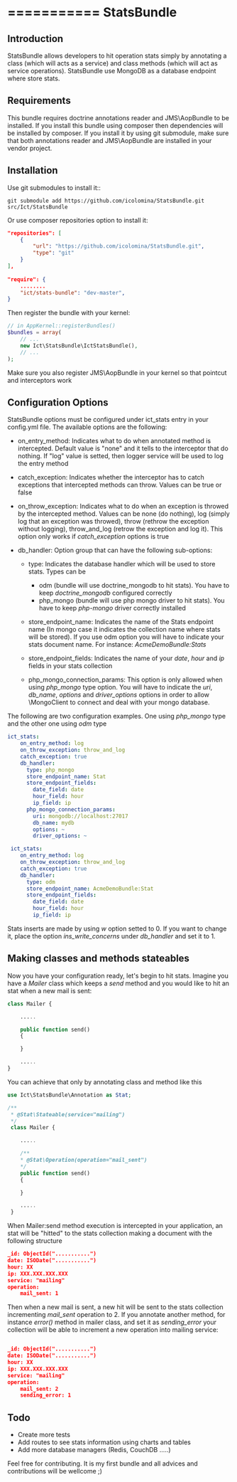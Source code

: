 ===========
StatsBundle
===========
Introduction
------------
StatsBundle allows developers to hit operation stats simply by annotating a class (which will acts as a service) and class methods (which will act as service operations). StatsBundle use MongoDB as a database endpoint where store stats.

Requirements
------------
This bundle requires doctrine annotations reader and JMS\AopBundle to be installed. If you install this bundle using composer then dependencies will be installed by composer. If you install it by using git submodule, make sure that  both annotations reader and JMS\AopBundle are installed in your vendor project.

Installation
------------
Use git submodules to install it::

    git submodule add https://github.com/icolomina/StatsBundle.git src/Ict/StatsBundle

Or use composer repositories option to install it:
```json
"repositories": [
    {
        "url": "https://github.com/icolomina/StatsBundle.git",
        "type": "git"
    }
],
 
"require": {
    ........
    "ict/stats-bundle": "dev-master",
}
```
Then register the bundle with your kernel:
```php
// in AppKernel::registerBundles()
$bundles = array(
    // ...
    new Ict\StatsBundle\IctStatsBundle(),
    // ...
);
```
Make sure you also register JMS\AopBundle in your kernel so that pointcut and interceptors work

Configuration Options
---------------------
StatsBundle options must be configured under ict_stats entry in your config.yml file. The available options are the following:

- on_entry_method: Indicates what to do when annotated method is intercepted. Default value is "none" and it tells to the interceptor that do nothing. If "log" value is setted, then logger service will be used to log the entry method

- catch_exception: Indicates whether the interceptor has to catch exceptions that intercepted methods can throw. Values can be true or false

- on_throw_exception: Indicates what to do when an exception is throwed by the intercepted method. Values can be none (do nothing), log (simply log that an exception was throwed), throw (rethrow the exception without logging), throw_and_log (retrow the exception and log it). This option only works if *catch_exception* options is true

- db_handler: Option group that can have the following sub-options:
  
   - type: Indicates the database handler which will be used to store stats. Types can be 
      - odm (bundle will use doctrine_mongodb to hit stats). You have to keep *doctrine_mongodb* configured correctly
      - php_mongo (bundle will use php mongo driver to hit stats). You have to keep *php-mongo* driver correctly installed

   - store_endpoint_name: Indicates the name of the Stats endpoint name (In mongo case it indicates the collection name where stats will be stored). If you use odm option you will have to indicate your stats document name. For instance: *AcmeDemoBundle:Stats*

   - store_endpoint_fields: Indicates the name of your *date*, *hour* and *ip* fields in your stats collection
   - php_mongo_connection_params: This option is only allowed when using *php_mongo* type option. You will have to indicate the *uri*, *db_name*, *options* and *driver_options* options in order to allow \MongoClient to connect and deal with your mongo database.

The following are two configuration examples. One using *php_mongo* type and the other one using *odm* type

```yaml
ict_stats:
    on_entry_method: log
    on_throw_exception: throw_and_log
    catch_exception: true
    db_handler:
      type: php_mongo
      store_endpoint_name: Stat
      store_endpoint_fields:
        date_field: date
        hour_field: hour
        ip_field: ip
      php_mongo_connection_params:
        uri: mongodb://localhost:27017
        db_name: mydb
        options: ~
        driver_options: ~

 ict_stats:
    on_entry_method: log
    on_throw_exception: throw_and_log
    catch_exception: true
    db_handler:
      type: odm
      store_endpoint_name: AcmeDemoBundle:Stat
      store_endpoint_fields:
        date_field: date
        hour_field: hour
        ip_field: ip
```
Stats inserts are made by using *w* option setted to 0. If you want to change it, place the option *ins_write_concerns* under *db_handler* and set it to 1.

Making classes and methods stateables
-------------------------------------
Now you have your configuration ready, let's begin to hit stats. Imagine you have a *Mailer* class which keeps a *send* method and you would like to hit an stat when a new mail is sent:
```php
class Mailer {

    .....

    public function send()
    {

    }

    .....
}
```
You can achieve that only by annotating class and method like this
```php
use Ict\StatsBundle\Annotation as Stat;    

/**
 * @Stat\Stateable(service="mailing")
 */
 class Mailer {

    .....

    /**
    * @Stat\Operation(operation="mail_sent")
    */
    public function send()
    {

    }

    .....
 }
 ```
When Mailer:send method execution is intercepted in your application, an stat will be "hitted" to the stats collection making a document with the following structure

```json
_id: ObjectId("...........")
date: ISODate("...........")
hour: XX
ip: XXX.XXX.XXX.XXX
service: "mailing"
operation:
    mail_sent: 1
```
Then when a new mail is sent, a new hit will be sent to the stats collection incrementing *mail_sent* operation to 2. If you annotate another method, for instance *error()* method in mailer class, and set it as *sending_error* your collection will be able to increment a new operation into mailing service:

```json

_id: ObjectId("...........")
date: ISODate("...........")
hour: XX
ip: XXX.XXX.XXX.XXX
service: "mailing"
operation:
    mail_sent: 2
    sending_error: 1

```
Todo
----
- Create more tests
- Add routes to see stats information using charts and tables
- Add more database managers (Redis, CouchDB .....)

Feel free for contributing. It is my first bundle and all advices and contributions will be wellcome ;)
